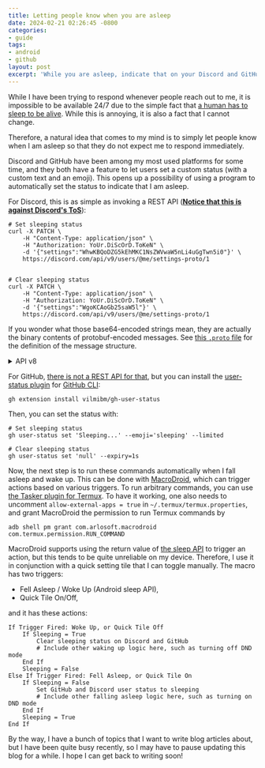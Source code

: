 ```yaml
---
title: Letting people know when you are asleep
date: 2024-02-21 02:26:45 -0800
categories:
- guide
tags:
- android
- github
layout: post
excerpt: 'While you are asleep, indicate that on your Discord and GitHub user status.'
---
```


While I have been trying to respond whenever people reach out to me,
it is impossible to be available 24/7 due to the simple fact that
[a human has to sleep to be alive](https://www.sleepfoundation.org/how-sleep-works/why-do-we-need-sleep).
While this is annoying, it is also a fact that I cannot change.

Therefore, a natural idea that comes to my mind is to simply let people know when I am asleep
so that they do not expect me to respond immediately.

Discord and GitHub have been among my most used platforms for some time,
and they both have a feature to let users set a custom status (with a custom text and an emoji).
This opens up a possibility of using a program to automatically set the status to indicate that I am asleep.

For Discord, this is as simple as invoking a REST API
([**Notice that this is against Discord's ToS**](https://support.discord.com/hc/en-us/articles/115002192352-Automated-user-accounts-self-bots)):

```shell
# Set sleeping status
curl -X PATCH \
	-H "Content-Type: application/json" \
	-H "Authorization: YoUr.DiScOrD.ToKeN" \
	-d '{"settings":"WhwKBQoDZG5kEhMKC1NsZWVwaW5nLi4uGgTwn5i0"}' \
	https://discord.com/api/v9/users/@me/settings-proto/1


# Clear sleeping status
curl -X PATCH \
	-H "Content-Type: application/json" \
	-H "Authorization: YoUr.DiScOrD.ToKeN" \
	-d '{"settings":"WgoKCAoGb25saW5l"}' \
	https://discord.com/api/v9/users/@me/settings-proto/1
```

If you wonder what those base64-encoded strings mean,
they are actually the binary contents of protobuf-encoded messages.
See [this `.proto` file](https://github.com/discord-userdoccers/discord-protos/blob/master/discord_protos/discord_users/v1/PreloadedUserSettings.proto)
for the definition of the message structure.

<details><summary>API v8</summary>

The commands written above was added when editing this article on July 20, 2025,
which uses API v9.
The latest API version as of originally writing this article was v8,
but now **using API v8 will get your account disabled**,
so do not use it!

```shell
# Set sleeping status
curl -X PATCH \
	-H "Content-Type: application/json" \
	-H "Authorization: YoUr.DiScOrD.ToKeN" \
	-d '{"custom_status":{"text":"Sleeping...","emoji_id":null,"emoji_name":"😴","expires_at":null},"status":"dnd"}' \
	https://discordapp.com/api/v8/users/@me/settings


# Clear sleeping status
curl -X PATCH \
	-H "Content-Type: application/json" \
	-H "Authorization: YoUr.DiScOrD.ToKeN" \
	-d '{"custom_status":null,"status":"online"}' \
	https://discordapp.com/api/v8/users/@me/settings
```

</details>

For GitHub, [there is not a REST API for that](https://github.com/orgs/community/discussions/108473),
but you can install the [user-status plugin](https://github.com/vilmibm/gh-user-status)
for [GitHub CLI](https://cli.github.com/):

```shell
gh extension install vilmibm/gh-user-status
```

<p class="no-indent">
Then, you can set the status with:
</p>

```shell
# Set sleeping status
gh user-status set 'Sleeping...' --emoji='sleeping' --limited

# Clear sleeping status
gh user-status set 'null' --expiry=1s
```

Now, the next step is to run these commands automatically when I fall asleep and wake up.
This can be done with [MacroDroid](https://www.macrodroid.com/),
which can trigger actions based on various triggers.
To run arbitrary commands, you can use [the Tasker plugin for Termux](https://f-droid.org/en/packages/com.termux.tasker/).
To have it working, one also needs to uncomment `allow-external-apps = true` in `~/.termux/termux.properties`,
and grant MacroDroid the permission to run Termux commands by

```shell
adb shell pm grant com.arlosoft.macrodroid com.termux.permission.RUN_COMMAND
```

MacroDroid supports using
the return value of [the sleep API](https://developers.google.com/location-context/sleep) to trigger an action,
but this tends to be quite unreliable on my device.
Therefore, I use it in conjunction with a quick setting tile that I can toggle manually.
The macro has two triggers:

- Fell Asleep / Woke Up (Android sleep API),
- Quick Tile On/Off,

<p class="no-indent">
and it has these actions:
</p>

```plain
If Trigger Fired: Woke Up, or Quick Tile Off
	If Sleeping = True
		Clear sleeping status on Discord and GitHub
		# Include other waking up logic here, such as turning off DND mode
	End If
	Sleeping = False
Else If Trigger Fired: Fell Asleep, or Quick Tile On
	If Sleeping = False
		Set GitHub and Discord user status to sleeping
		# Include other falling asleep logic here, such as turning on DND mode
	End If
	Sleeping = True
End If
```

By the way, I have a bunch of topics that I want to write blog articles about,
but I have been quite busy recently, so I may have to pause updating this blog for a while.
I hope I can get back to writing soon!
